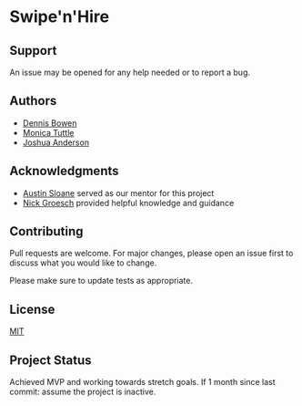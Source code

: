 # Swipe'n'Hire

## Support
An issue may be opened for any help needed or to report a bug.

## Authors
- [Dennis Bowen](https://gitlab.com/DennisMBowen)
- [Monica Tuttle](https://gitlab.com/monica.tuttle16)
- [Joshua Anderson](https://gitlab.com/janderson2024)

## Acknowledgments
- [Austin Sloane](https://gitlab.com/Blaradox) served as our mentor for this project
- [Nick Groesch](https://gitlab.com/nick-talent-sprint) provided helpful knowledge and guidance

## Contributing

Pull requests are welcome. For major changes, please open an issue first
to discuss what you would like to change.

Please make sure to update tests as appropriate.

## License
[MIT](https://choosealicense.com/licenses/mit/)

## Project Status
Achieved MVP and working towards stretch goals. If 1 month since last commit: assume the project is inactive.
